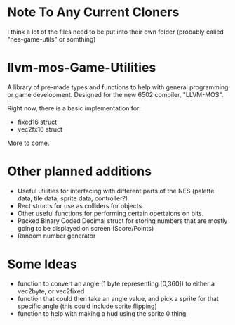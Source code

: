 # Note To Any Current Cloners
I think a lot of the files need to be put into their own folder (probably called "nes-game-utils" or somthing)

# llvm-mos-Game-Utilities
A library of pre-made types and functions to help with general programming or game development. Designed for the new 6502 compiler, "LLVM-MOS".

Right now, there is a basic implementation for:
+ fixed16 struct
+ vec2fx16 struct

More to come.


# Other planned additions

* Useful utilities for interfacing with different parts of the NES (palette data, tile data, sprite data, controller?)
* Rect structs for use as colliders for objects
* Other useful functions for performing certain opertaions on bits.
* Packed Binary Coded Decimal struct for storing numbers that are mostly going to be displayed on screen (Score/Points)
* Random number generator

# Some Ideas

* function to convert an angle (1 byte representing [0,360]) to either a vec2byte, or vec2fixed
* function that could then take an angle value, and pick a sprite for that specific angle (this could include sprite flipping)
* function to help with making a hud using the sprite 0 thing
